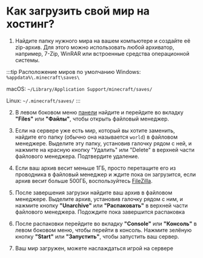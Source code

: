 # Как загрузить свой мир на хостинг?

1. Найдите папку нужного мира на вашем компьютере и создайте её zip-архив. Для этого можно использовать любой архиватор, например, 7-Zip, WinRAR или встроенные средства операционной системы.

:::tip Расположение миров по умолчанию
Windows: `%appdata%\.minecraft\saves\`

macOS: `~/Library/Application Support/minecraft/saves/`

Linux: `~/.minecraft/saves/`
:::

2. В левом боковом меню [панели](https://mgr.bisquit.host/) найдите и перейдите во вкладку **"Files"** или **"Файлы"**, чтобы открыть файловый менеджер.

3. Если на сервере уже есть мир, который вы хотите заменить, найдите его папку (обычно она называется `world`) в файловом менеджере. 
Выделите эту папку, установив галочку рядом с ней, и нажмите на красную кнопку "Удалить" или "Delete" в верхней части файлового менеджера. Подтвердите удаление.

4. Если ваш архив весит меньше 1ГБ, просто перетащите его из проводника в файловый менеджер и ждите пока он загрузится, если архив весит больше 500ГБ, воспользуйтесь [FileZilla](/filezilla).

5. После завершения загрузки найдите ваш архив в файловом менеджере. 
Выделите архив, установив галочку рядом с ним, и нажмите кнопку **"Unarchive"** или **"Распаковать"** в верхней части файлового менеджера. Подождите пока завершится распаковка

6. После распаковки перейдите во вкладку **"Console"** или **"Консоль"** в левом боковом меню, чтобы перейти в консоль. Нажмите зелёную кнопку **"Start"** или **"Запустить"**, чтобы запустить ваш сервер.

7. Ваш мир загружен, можете наслаждаться игрой на сервере